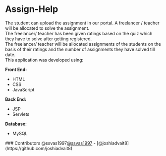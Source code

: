 # Assign-Help
<p>
The student can upload the assignment in our portal. A freelancer / teacher will be allocated to solve the assignment.<br> The freelancer/ teacher has been given ratings based on the quiz which they have to solve after getting registered.<br> The freelancer/ teacher will be allocated assignments of the students on the basis of their ratings and the number of assignments they have solved till date.
 <br>This application was developed using:</p>
  <b>Front End:</b> 
  <ul>
    <li>HTML</li>
    <li>CSS</li>
    <li>JavaScript</li>
  </ul>
<b>  Back End:</b>
<ul>
  <li>JSP</li>
  <li>Servlets</li>
</ul>
<b>Database:</b>
<ul><li>MySQL</li></ul>
### Contributors
@ssvas1997<a href=https://github.com/ssvas1997">@ssvas1997</a>
- [@joshiadvait8](https://github.com/joshiadvait8)
